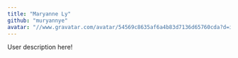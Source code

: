 ```yaml
---
title: "Maryanne Ly"
github: "muryannye"
avatar: "//www.gravatar.com/avatar/54569c8635af6a4b83d7136d65760cda?d=identicon"
---
```


User description here!
